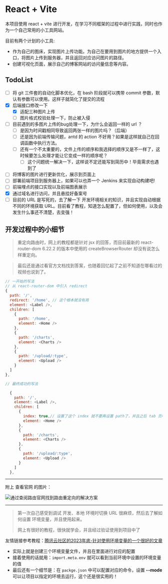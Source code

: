 # React + Vite

本项目使用 react + vite 进行开发，在学习不同框架的过程中进行实践，同时也作为一个自己常用的小工具网站。

目前有两个计划的小工具:

- 作为自己的图床，实现图片上传功能。为自己在要用到图片的地方提供一个入口，将图片上传到服务器，并且返回对应访问图片的路径。
- 创建可视化页面，展示自己的博客网站的访问量信息等内容。

## TodoList

* [ ] 将 git 三件套的自动化脚本优化，在 bash 阶段就可以携带 commit 参数，默认有参数可以使用。这样子就简化了提交的流程
* [x] 后端接口修改一下
  * [x] 适配三种图片上传
  * [ ] 图片格式校验处理一下，防止被入侵
* [ ] 目前遇到的多图片上传的bug处理一下，为什么会返回一样的 url ？
  * [ ] 是因为时间戳相同导致返回两张一样的图片吗？（后端）
  * [ ] 还是因为前端传输问题，antd 的 action 不好用？如果是这样就自己在回调函数中执行方法。
  * [ ] 还有一个不太重要的，文件上传的顺序和我选择的顺序又是不一样了，这时候要怎么处理才能让它变成一样的顺序呢？
    * [ ] 这个问题统一解决一下，这样说不定还能写到简历中！毕竟需求也遇到了
* [ ] 将博客的图片进行更新优化，展示到页面上
* [ ] 部署前端项目到服务器上，如果可以也弄一个 Jenkins 来实现自动构建吧!
* [ ] 前端埋点的接口实现以及前端图表展示
* [x] 通过域名进行访问，并且悬挂好备案号
* [ ] 目前的 URL 是写死的，去了解一下 开发环境相关的知识，并且实现自动根据不同的环境获取 URL。目前看了教程，知道怎么配置了，但如何使用，以及会发生什么事还不清楚，去变强！

## 开发过程中的小细节

> 重定向路由时，网上的教程都是针对 jsx 的回答，而目前最新的 react-router-dom 6.22.2 的版本中使用的 createBrowserRouter 却没有说怎么样重定向。

> 最后还是通过看官方文档找到答案，也随着回忆起了之前不知道在哪看过的视频也说到了。

```javascript
// 一开始的写法
// 从 react-router-dom 中引入 redirect
{
  path: '/',
  redirect: '/home', // 这个根本就没有用
  element: <Label />,
  children: [
    {
      path: '/home',
      element: <Home />
    },
    {
      path: '/charts',
      element: <Charts />
    },
    {
      path: '/upload/:type',
      element: <Upload />
    }
  ]
},
```

```javascript
// 最终成功的写法

  {
    path: '/',
    element: <Label />,
    children: [
      {
        index: true,// 设置了这个 index 就不要再设置 path了，并且之后 tab 页中跳转的路由也是直接使用 '/'
        element: <Home />
      },
      {
        path: '/charts',
        element: <Charts />
      },
      {
        path: '/upload/:type',
        element: <Upload />
      }
    ]
  },
```

---

附上 查看官网 的图片：

![通过查阅路由官网找到路由重定向的解决方案](http://8.134.197.161:3000/api/images/other/image-1710003183016.jpeg)



---

> 第一次自己感受到调试 开发、本地 环境时切换 URL 很麻烦，然后去了解如何设置 环境变量，并且使用起来。
>
> 网上有很好的教程，很快就学会，并且经过验证使用到项目中了

友情链接参考教程：[腾讯云社区的2023年底-针对使用环境变量的一个很好的文章](https://cloud.tencent.com/developer/article/2354445)

* 实际上就是创建三个环境变量文件，并且在里面进行对应的配置
* 接着使用的话就用：` import.meta.env ` 就可以看到当前环境中设置的环境变量的值
* 最后还有一个细节是：在 `packge.json`  中可以配置对应的命令，设置 **--mode** 可以让项目以指定的环境去运行，这个还是很实用的！